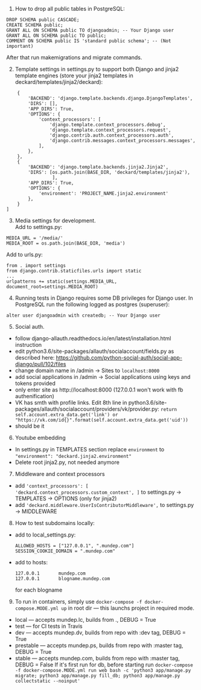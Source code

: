 1. How to drop all public tables in PostgreSQL:

```
DROP SCHEMA public CASCADE;
CREATE SCHEMA public;
GRANT ALL ON SCHEMA public TO djangoadmin; -- Your Django user
GRANT ALL ON SCHEMA public TO public;
COMMENT ON SCHEMA public IS 'standard public schema'; -- (Not important)
```
After that run makemigrations and migrate commands.


2. Template settings in settings.py to support both Django and jinja2 template engines
(store your jinja2 templates in deckard/templates/jinja2/deckard):

```TEMPLATES = [
    {
        'BACKEND': 'django.template.backends.django.DjangoTemplates',
        'DIRS': [],
        'APP_DIRS': True,
        'OPTIONS': {
            'context_processors': [
                'django.template.context_processors.debug',
                'django.template.context_processors.request',
                'django.contrib.auth.context_processors.auth',
                'django.contrib.messages.context_processors.messages',
            ],
        },
    },
    {
        'BACKEND': 'django.template.backends.jinja2.Jinja2',
        'DIRS': [os.path.join(BASE_DIR, 'deckard/templates/jinja2'),
                 ],
        'APP_DIRS': True,
        'OPTIONS': {
            'environment': 'PROJECT_NAME.jinja2.environment'
        },
    }
]
```

3. Media settings for development.  
Add to settings.py:
```
MEDIA_URL = '/media/'
MEDIA_ROOT = os.path.join(BASE_DIR, 'media')
```

Add to urls.py:
```
from . import settings
from django.contrib.staticfiles.urls import static
...
urlpatterns += static(settings.MEDIA_URL, document_root=settings.MEDIA_ROOT)
```

4. Running tests in Django requires some DB privileges for Django user.
 In PostgreSQL run the following logged as postgres (superuser):
 
 ```alter user djangoadmin with createdb; -- Your Django user```

5. Social auth.
 * follow django-allauth.readthedocs.io/en/latest/installation.html instruction
 * edit python3.6/site-packages/allauth/socialaccount/fields.py as described here: https://github.com/python-social-auth/social-app-django/pull/102/files
 * change domain name in /admin -> Sites to `localhost:8000`
 * add social applications in /admin -> Social applications using keys and tokens provided
 * only enter site as http://localhost:8000 (127.0.0.1 won't work with fb authenification)
 * VK has smth with profile links. Edit 8th line in python3.6/site-packages/allauth/socialaccount/providers/vk/provider.py: `return self.account.extra_data.get('link') or "https://vk.com/id{}".format(self.account.extra_data.get('uid'))`
 * should be it

6. Youtube embedding
 * In settings.py in TEMPLATES section replace `environment` to ```"environment": "deckard.jinja2.environment"```
 * Delete root jinja2.py, not needed anymore

7. Middleware and context processors
 * add ```'context_processors': [
                'deckard.context_processors.custom_context',
            ]``` to settings.py -> TEMPLATES -> OPTIONS (only for jinja2)
 * add ```'deckard.middleware.UserIsContributorMiddleware',``` to settings.py -> MIDDLEWARE

8. How to test subdomains locally:
 * add to local_settings.py:
    ```
    ALLOWED_HOSTS = ["127.0.0.1", ".mundep.com"]
    SESSION_COOKIE_DOMAIN = ".mundep.com"
    ```
 * add to hosts:
    ```
    127.0.0.1       mundep.com
    127.0.0.1       blogname.mundep.com
    ```
    for each blogname

9. To run in containers, simply use `docker-compose -f docker-compose.MODE.yml up` in root dir — this launchs project in required mode.
 * local — accepts mundep.lc, builds from ., DEBUG = True
 * test — for CI tests in Travis
 * dev — accepts mundep.dv, builds from repo with :dev tag, DEBUG = True
 * prestable — accepts mundep.ps, builds from repo with :master tag, DEBUG = True
 * stable — accepts mundep.com, builds from repo with :master tag, DEBUG = False
If it's first run for db, before starting run `docker-compose -f docker-compose.MODE.yml run web bash -c 'python3 app/manage.py migrate; python3 app/manage.py fill_db; python3 app/manage.py collectstatic --noinput'`